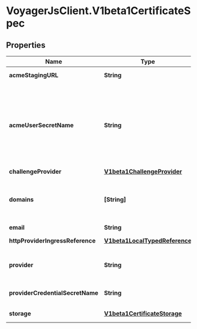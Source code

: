 # VoyagerJsClient.V1beta1CertificateSpec

## Properties
Name | Type | Description | Notes
------------ | ------------- | ------------- | -------------
**acmeStagingURL** | **String** | ACME server that will be used to obtain this certificate. Deprecated | [optional] 
**acmeUserSecretName** | **String** | Secret contains ACMEUser information. Secret must contain a key &#x60;email&#x60; If empty tries to find an Secret via domains if not found create an ACMEUser and stores as a secret. Secrets key to be expected:  ACME_EMAIL -&gt; required, if not provided it will through error.  ACME_SERVER_URL -&gt; custom server url to generate certificates, default is lets encrypt.  ACME_USER_DATA -&gt; user data, if not found one will be created for the provided email,    and stored in the key. | 
**challengeProvider** | [**V1beta1ChallengeProvider**](V1beta1ChallengeProvider.md) | ChallengeProvider details to verify domains | 
**domains** | **[String]** | Tries to obtain a single certificate using all domains passed into Domains. The first domain in domains is used for the CommonName field of the certificate, all other domains are added using the Subject Alternate Names extension. | [optional] 
**email** | **String** | Deprecated | [optional] 
**httpProviderIngressReference** | [**V1beta1LocalTypedReference**](V1beta1LocalTypedReference.md) | This is the ingress Reference that will be used if provider is http Deprecated | [optional] 
**provider** | **String** | Following fields are deprecated and will removed in future version. https://github.com/appscode/voyager/pull/506 Deprecated. DNS Provider. | [optional] 
**providerCredentialSecretName** | **String** | ProviderCredentialSecretName is used to create the acme client, that will do needed processing in DNS. Deprecated | [optional] 
**storage** | [**V1beta1CertificateStorage**](V1beta1CertificateStorage.md) | Storage backend to store the certificates currently, kubernetes secret and vault. | [optional] 


